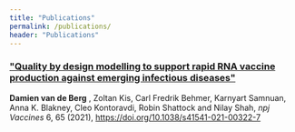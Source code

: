 ```yaml
---
title: "Publications"
permalink: /publications/
header: "Publications"
---
```


### [**"Quality by design modelling to support rapid RNA vaccine production against emerging infectious diseases"** ](https://www.nature.com/articles/s41541-021-00322-7)

**Damien van de Berg** , Zoltan Kis, Carl Fredrik Behmer, Karnyart Samnuan, Anna K. Blakney, Cleo Kontoravdi, Robin Shattock and Nilay Shah,
 _npj Vaccines_ 6, 65 (2021),
https://doi.org/10.1038/s41541-021-00322-7
